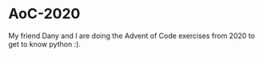 # AoC-2020
My friend Dany and I are doing the Advent of Code exercises from 2020 to get to know python :). 
